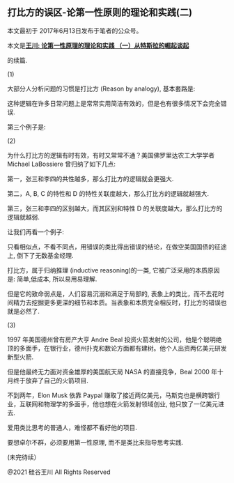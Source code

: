 ## 打比方的误区-论第一性原则的理论和实践(二)

本文最初于 2017年6月13日发布于笔者的公众号。

本文是<a href="https://chuan.us/archives/579"><strong>王川: 论第一性原理的理论和实践 （一）从特斯拉的崛起谈起</strong></a>

的续篇.

(1)

大部分人分析问题的习惯是打比方 (Reason by analogy), 基本套路是:

这种逻辑在许多日常问题上是常常实用简洁有效的，但是也有很多情况下会完全错误.

第三个例子是:

(2)

为什么打比方的逻辑有时有效，有时又常常不通？美国佛罗里达农工大学学者 Michael LaBossiere 曾归纳了如下几点:

第一，张三和李四的共性越多，那么打比方的逻辑就会更强大.

第二，A, B, C 的特性和 D 的特性关联度越大，那么打比方的逻辑就越强大.

第三，张三和李四的区别越大，而其区别和特性 D 的关联度越大，那么打比方的逻辑就越弱.

让我们再看一个例子:

只看相似点，不看不同点，用错误的类比得出错误的结论，在做空美国国债的征途上, 倒下了无数基金经理.

打比方，属于归纳推理 (inductive reasoning)的一类, 它被广泛采用的本质原因是: 简单,低成本, 所以易用易理解.

但是它的致命弱点是，人们容易沉溺和满足于局部的, 表象上的类比，而不去花时间精力去挖掘更多更深的细节和本质。当表象和本质完全相反时，打比方的错误也就是必然了.

(3)

1997 年美国德州曾有房产大亨 Andre Beal 投资火箭发射的公司，他是个聪明绝顶的多面手，在银行业，德州扑克和数论方面都有建树。他个人出资两亿美元研发新型火箭.

但是他最终无力面对资金雄厚的美国航天局 NASA 的直接竞争，Beal 2000 年十月终于放弃了自己的火箭项目.

不到两年，Elon Musk 依靠 Paypal 赚取了接近两亿美元，马斯克也是横跨银行业，互联网和物理学的多面手，他也想在火箭发射领域创业,
他只放了一亿美元进去.

爱用类比思考的普通人，难怪都不看好他的项目.

要想卓尔不群，必须要用第一性原理, 而不是类比来指导思考实践.

(未完待续）

@2021 硅谷王川 All Rights Reserved

